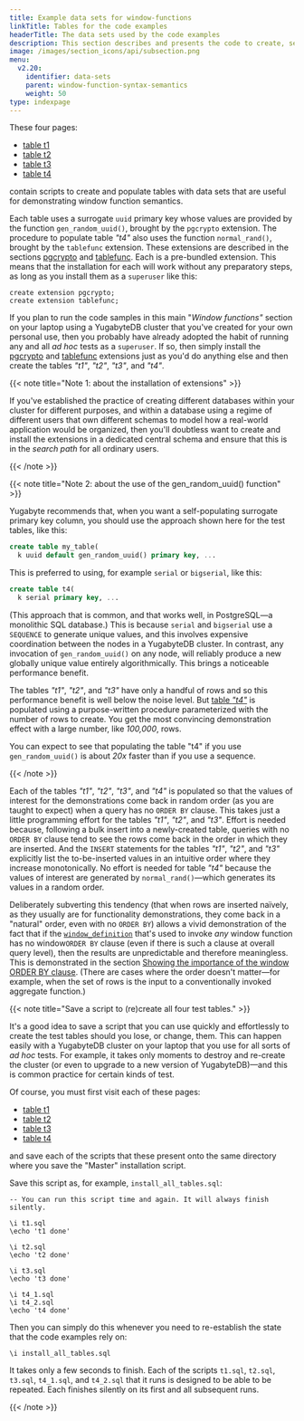```yaml
---
title: Example data sets for window-functions
linkTitle: Tables for the code examples
headerTitle: The data sets used by the code examples
description: This section describes and presents the code to create, selection of four data sets for the code examples that illustrate the use of window functions.
image: /images/section_icons/api/subsection.png
menu:
  v2.20:
    identifier: data-sets
    parent: window-function-syntax-semantics
    weight: 50
type: indexpage
---
```


These four pages:

- [table t1](./table-t1/)
- [table t2](./table-t2/)
- [table t3](./table-t3/)
- [table t4](./table-t4/)

contain scripts to create and populate tables with data sets that are useful for demonstrating window function semantics.

Each table uses a surrogate `uuid` primary key whose values are provided by the function `gen_random_uuid()`, brought by the `pgcrypto` extension. The procedure to populate table _"t4"_ also uses the function `normal_rand()`, brought by the `tablefunc` extension. These extensions are described in the sections [pgcrypto](../../../../../../explore/ysql-language-features/pg-extensions/#pgcrypto-example) and [tablefunc](../../../../../../explore/ysql-language-features/pg-extensions/#tablefunc-example). Each is a pre-bundled extension. This means that the installation for each will work without any preparatory steps, as long as you install them as a `superuser` like this:

```plpgsql
create extension pgcrypto;
create extension tablefunc;
```

If you plan to run the code samples in this main "_Window functions"_ section on your laptop using a YugabyteDB cluster that you've created for your own personal use, then you probably have already adopted the habit of running any and all _ad hoc_ tests as a `superuser`. If so, then simply install the [pgcrypto](../../../../../../explore/ysql-language-features/pg-extensions/#pgcrypto-example) and [tablefunc](../../../../../../explore/ysql-language-features/pg-extensions/#tablefunc-example) extensions just as you'd do anything else and then create the tables _"t1"_, _"t2"_, _"t3"_, and _"t4"_.

{{< note title="Note 1: about the installation of extensions" >}}

If you've established the practice of creating different databases within your cluster for different purposes, and within a database using a regime of different users that own different schemas to model how a real-world application would be organized, then you'll doubtless want to create and install the extensions in a dedicated central schema and ensure that this is in the _search path_ for all ordinary users.

{{< /note >}}

{{< note title="Note 2: about the use of the gen_random_uuid() function" >}}

Yugabyte recommends that, when you want a self-populating surrogate primary key column, you should use the approach shown here for the test tables, like this:

```sql
create table my_table(
  k uuid default gen_random_uuid() primary key, ...
```

This is preferred to using, for example `serial` or `bigserial`, like this:

```sql
create table t4(
  k serial primary key, ...
```

(This approach that is common, and that works well, in PostgreSQL—a monolithic SQL database.) This is because `serial` and `bigserial` use a `SEQUENCE`  to generate unique values, and this involves expensive coordination between the nodes in a YugabyteDB cluster. In contrast, any invocation of `gen_random_uuid()` on any node, will reliably produce a new globally unique value entirely algorithmically. This brings a noticeable performance benefit.

The tables _"t1"_, _"t2"_, and _"t3"_ have only a handful of rows and so this performance benefit is well below the noise level. But [table _"t4"_](./table-t4/) is populated using a purpose-written procedure parameterized with the number of rows to create. You get the most convincing demonstration effect with a large number, like _100,000_, rows.

You can expect to see that populating the table "t4" if you use `gen_random_uuid()` is about _20x_ faster than if you use a sequence.

{{< /note >}}

Each of the tables _"t1"_, _"t2"_, _"t3"_, and _"t4"_ is populated so that the values of interest for the demonstrations come back in random order (as you are taught to expect) when a query has no `ORDER BY` clause. This takes just a little programming effort for the tables _"t1"_, _"t2"_, and _"t3"_. Effort is needed because, following a bulk insert into a newly-created table, queries with no `ORDER BY` clause tend to see the rows come back in the order in which they are inserted. And the `INSERT` statements for the tables _"t1"_, _"t2"_, and _"t3"_ explicitly list the to-be-inserted values in an intuitive order where they increase monotonically. No effort is needed for table _"t4"_ because the values of interest are generated by `normal_rand()`—which generates its values in a random order.

Deliberately subverting this tendency (that when rows are inserted naïvely, as they usually are for functionality demonstrations, they come back in a "natural" order, even with no `ORDER BY`) allows a vivid demonstration of the fact that if the [`window_definition`](../../../../syntax_resources/grammar_diagrams/#window-definition) that's used to invoke _any_ window function has no window`ORDER BY` clause (even if there is such a clause at overall query level), then the results are unpredictable and therefore meaningless. This is demonstrated in the section [Showing the importance of the window ORDER BY clause](../../functionality-overview/#showing-the-importance-of-the-window-order-by-clause). (There are cases where the order doesn't matter—for example, when the set of rows is the input to a conventionally invoked aggregate function.)

{{< note title="Save a script to (re)create all four test tables." >}}

It's a good idea to save a script that you can use quickly and effortlessly to create the test tables should you lose, or change, them. This can happen easily with a YugabyteDB cluster on your laptop that you use for all sorts of _ad hoc_ tests. For example, it takes only moments to destroy and re-create the cluster (or even to upgrade to a new version of YugabyteDB)—and this is common practice for certain kinds of test.

 Of course, you must first visit each of these pages:

- [table t1](./table-t1/)
- [table t2](./table-t2/)
- [table t3](./table-t3/)
- [table t4](./table-t4/)

and save each of the scripts that these present onto the same directory where you save the  "Master" installation script.

Save this script as, for example, `install_all_tables.sql`:

```plpgsql
-- You can run this script time and again. It will always finish silently.

\i t1.sql
\echo 't1 done'

\i t2.sql
\echo 't2 done'

\i t3.sql
\echo 't3 done'

\i t4_1.sql
\i t4_2.sql
\echo 't4 done'
```

Then you can simply do this whenever you need to re-establish the state that the code examples rely on:

```plpgsql
\i install_all_tables.sql
```

It takes only a few seconds to finish. Each of the scripts `t1.sql`, `t2.sql`, `t3.sql`, `t4_1.sql`, and `t4_2.sql` that it runs is designed to be able to be repeated. Each finishes silently on its first and all subsequent runs.

{{< /note >}}
